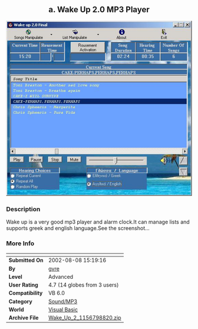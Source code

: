 ﻿<div align="center">

## a\. Wake Up 2\.0 MP3 Player

<img src="PIC200288833493948.jpg">
</div>

### Description

Wake up is a very good mp3 player and alarm clock.It can manage lists and supports greek and english language.See the screenshot...
 
### More Info
 


<span>             |<span>
---                |---
**Submitted On**   |2002-08-08 15:19:16
**By**             |[gvre](https://github.com/Planet-Source-Code/PSCIndex/blob/master/ByAuthor/gvre.md)
**Level**          |Advanced
**User Rating**    |4.7 (14 globes from 3 users)
**Compatibility**  |VB 6\.0
**Category**       |[Sound/MP3](https://github.com/Planet-Source-Code/PSCIndex/blob/master/ByCategory/sound-mp3__1-45.md)
**World**          |[Visual Basic](https://github.com/Planet-Source-Code/PSCIndex/blob/master/ByWorld/visual-basic.md)
**Archive File**   |[Wake\_Up\_2\_1156798820\.zip](https://github.com/Planet-Source-Code/gvre-a-wake-up-2-0-mp3-player__1-37730/archive/master.zip)








